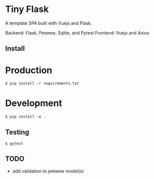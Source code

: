 # Tiny Flask

A template SPA built with Vuejs and Flask.

Backend: Flask, Peewee, Sqlite, and Pytest
Frontend: Vuejs and Axios

## Install

# Production

`$ pip install -r requirements.txt`

# Development

`$ pip install -e .`

## Testing

`$ pytest`

## TODO

- add validation to peewee model(s)